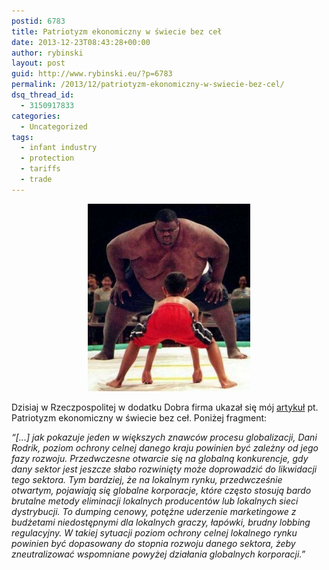 ```yaml
---
postid: 6783
title: Patriotyzm ekonomiczny w świecie bez ceł
date: 2013-12-23T08:43:28+00:00
author: rybinski
layout: post
guid: http://www.rybinski.eu/?p=6783
permalink: /2013/12/patriotyzm-ekonomiczny-w-swiecie-bez-cel/
dsq_thread_id:
  - 3150917833
categories:
  - Uncategorized
tags:
  - infant industry
  - protection
  - tariffs
  - trade
---
```

<p style="text-align: center;">
  <a href="/uploads/2013/12/sumo.jpg"><img class="size-medium wp-image-6784 aligncenter" title="sumo" src="/uploads/2013/12/sumo-260x300.jpg" alt="" width="260" height="300" /></a>
</p>

Dzisiaj w Rzeczpospolitej w dodatku Dobra firma ukazał się mój [artykuł](http://prawo.rp.pl/artykul/1001070,1074769-Felieton-Krzysztofa-Rybinskiego--Patriotyzm-ekonomiczny-w-swiecie-bez-cel.html) pt. Patriotyzm ekonomiczny w świecie bez ceł. Poniżej fragment:

_“[...] jak pokazuje jeden w większych znawców procesu globalizacji, Dani Rodrik, poziom ochrony celnej danego kraju powinien być zależny od jego fazy rozwoju. Przedwczesne otwarcie się na globalną konkurencje, gdy dany sektor jest jeszcze słabo rozwinięty może doprowadzić do likwidacji tego sektora. Tym bardziej, że na lokalnym rynku, przedwcześnie otwartym, pojawiają się globalne korporacje, które często stosują bardo brutalne metody eliminacji lokalnych producentów lub lokalnych sieci dystrybucji. To dumping cenowy, potężne uderzenie marketingowe z budżetami niedostępnymi dla lokalnych graczy, łapówki, brudny lobbing regulacyjny. W takiej sytuacji poziom ochrony celnej lokalnego rynku powinien być dopasowany do stopnia rozwoju danego sektora, żeby zneutralizować wspomniane powyżej działania globalnych korporacji.”_
